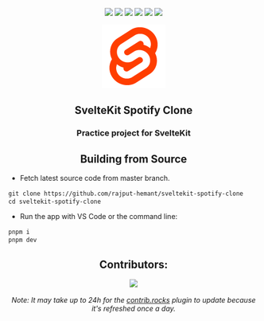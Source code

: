 <div align=center>

<!-- labels -->

![][views] ![][stars] ![][forks] ![][issues] ![][license] ![][repo-size]

<!-- logo/title -->

![](public/favicon.png)

## SvelteKit Spotify Clone

### Practice project for SvelteKit

## Building from Source

</div>

- Fetch latest source code from master branch.

```
git clone https://github.com/rajput-hemant/sveltekit-spotify-clone
cd sveltekit-spotify-clone
```

- Run the app with VS Code or the command line:

```
pnpm i
pnpm dev
```

<div align=center>

## Contributors:

[![][contributors]][contributors-graph]

_Note: It may take up to 24h for the [contrib.rocks][contrib-rocks] plugin to update because it's refreshed once a day._

</div>

<!----------------------------------{ Labels }--------------------------------->

[views]: https://komarev.com/ghpvc/?username=sveltekit-spotify-clone&label=view%20counter&color=red&style=flat
[repo-size]: https://img.shields.io/github/repo-size/rajput-hemant/sveltekit-spotify-clone
[issues]: https://img.shields.io/github/issues-raw/rajput-hemant/sveltekit-spotify-clone
[license]: https://img.shields.io/github/license/rajput-hemant/sveltekit-spotify-clone
[forks]: https://img.shields.io/github/forks/rajput-hemant/sveltekit-spotify-clone?style=flat
[stars]: https://img.shields.io/github/stars/rajput-hemant/sveltekit-spotify-clone
[contributors]: https://contrib.rocks/image?repo=rajput-hemant/sveltekit-spotify-clone&max=500
[contributors-graph]: https://github.com/rajput-hemant/sveltekit-spotify-clone/graphs/contributors
[contrib-rocks]: https://contrib.rocks/preview?repo=rajput-hemant%2Fsveltekit-spotify-clone

<!-----------------------------------{ Links }---------------------------------->

[site]: https://sveltekit-spotify-clone-master.vercel.app/
